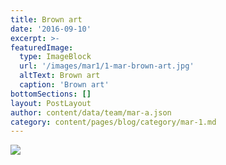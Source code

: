```yaml
---
title: Brown art
date: '2016-09-10'
excerpt: >-
featuredImage:
  type: ImageBlock
  url: '/images/mar1/1-mar-brown-art.jpg'
  altText: Brown art
  caption: 'Brown art'
bottomSections: []
layout: PostLayout
author: content/data/team/mar-a.json
category: content/pages/blog/category/mar-1.md
---
```

<img src="/images/mar1/1-mar-brown-art.jpg">